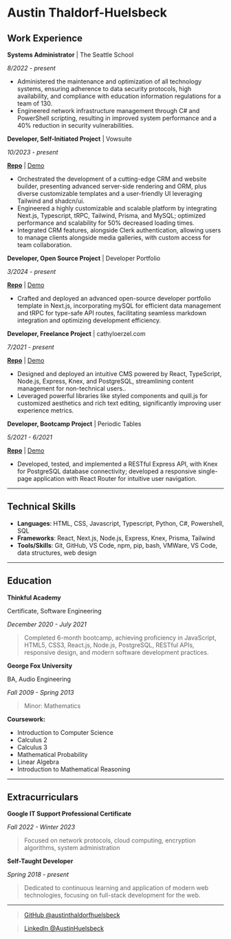 # Austin Thaldorf-Huelsbeck

## Work Experience

**Systems Administrator** | The Seattle School

_8/2022 - present_

* Administered the maintenance and optimization of all technology systems, ensuring adherence to data security protocols, high availability, and compliance with education information regulations for a team of 130.
* Engineered network infrastructure management through C# and PowerShell scripting, resulting in improved system performance and a 40% reduction in security vulnerabilities.

**Developer, Self-Initiated Project** | Vowsuite

_10/2023 - present_

**[Repo](https://github.com/austinthaldorfhuelsbeck/vowsuite-v2)** | [Demo](https://www.vowsuite.com/)

* Orchestrated the development of a cutting-edge CRM and website builder, presenting advanced server-side rendering and ORM, plus diverse customizable templates and a user-friendly UI leveraging Tailwind and shadcn/ui.
* Engineered a highly customizable and scalable platform by integrating Next.js, Typescript, tRPC, Tailwind, Prisma, and MySQL; optimized performance and scalability for 50% decreased loading times.
* Integrated CRM features, alongside Clerk authentication, allowing users to manage clients alongside media galleries, with custom access for team collaboration.

**Developer, Open Source Project** | Developer Portfolio

_3/2024 - present_

**[Repo](https://github.com/austinthaldorfhuelsbeck/portfolio-v3)** | [Demo](https://thaldorfhuelsbeck.dev)

* Crafted and deployed an advanced open-source developer portfolio template in Next.js, incorporating mySQL for efficient data management and tRPC for type-safe API routes, facilitating seamless markdown integration and optimizing development efficiency.

**Developer, Freelance Project** | cathyloerzel.com

_7/2021 - present_

**[Repo](https://github.com/austinthaldorfhuelsbeck/website-builder-dashboard)** | [Demo](https://website-builder-dashboard.vercel.app)

* Designed and deployed an intuitive CMS powered by React, TypeScript, Node.js, Express, Knex, and PostgreSQL, streamlining content management for non-technical users..
* Leveraged powerful libraries like styled components and quill.js for customized aesthetics and rich text editing, significantly improving user experience metrics.

**Developer, Bootcamp Project** | Periodic Tables

_5/2021 - 6/2021_

**[Repo](https://github.com/austinthaldorfhuelsbeck/restaurant-reservation/tree/reconstruction2023)** | [Demo](https://restaurant-reservation-client-five.vercel.app)

* Developed, tested, and implemented a RESTful Express API, with Knex for PostgreSQL database connectivity; developed a responsive single-page application with React Router for intuitive user navigation.

---

## Technical Skills

* **Languages**: HTML, CSS, Javascript, Typescript, Python, C#, Powershell, SQL
* **Frameworks**: React, Next.js, Node.js, Express, Knex, Prisma, Tailwind
* **Tools/Skills**: Git, GitHub, VS Code, npm, pip, bash, VMWare, VS Code, data structures, web design

---

## Education

**Thinkful Academy**

Certificate, Software Engineering  

_December 2020 - July 2021_

> Completed 6-month bootcamp, achieving proficiency in JavaScript, HTML5, CSS3, React.js, Node.js, PostgreSQL, RESTful APIs, responsive design, and modern software development practices.

**George Fox University**

BA, Audio Engineering

_Fall 2009 - Spring 2013_

> Minor: Mathematics

**Coursework:**

* Introduction to Computer Science
* Calculus 2
* Calculus 3
* Mathematical Probability
* Linear Algebra
* Introduction to Mathematical Reasoning

---

## Extracurriculars

**Google IT Support Professional Certificate**

_Fall 2022 - Winter 2023_

> Focused on network protocols, cloud computing, encryption algorithms, system administration

**Self-Taught Developer**  

_Spring 2018 - present_  

> Dedicated to continuous learning and application of modern web technologies, focusing on full-stack development for the web.

---

> [GitHub @austinthaldorfhuelsbeck](https://github.com/austinthaldorfhuelsbeck)

> [LinkedIn @AustinHuelsbeck](https://linkedin.com/in/AustinHuelsbeck)